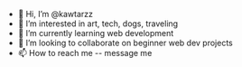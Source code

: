 - 👋 Hi, I’m @kawtarzz
- 👀 I’m interested in art, tech, dogs, traveling
- 🌱 I’m currently learning web development
- 💞️ I’m looking to collaborate on beginner web dev projects
- 📫 How to reach me -- message me

<!---
kawtarzz/kawtarzz is a ✨ special ✨ repository because its `README.md` 
--->
